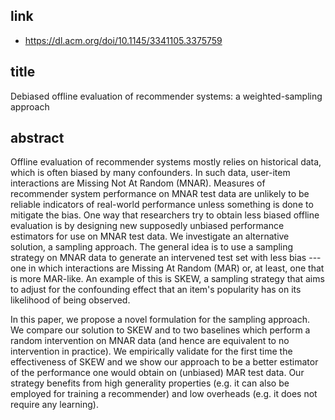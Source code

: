## link

- https://dl.acm.org/doi/10.1145/3341105.3375759

## title

Debiased offline evaluation of recommender systems: a weighted-sampling approach

## abstract

Offline evaluation of recommender systems mostly relies on historical data, which is often biased by many confounders. In such data, user-item interactions are Missing Not At Random (MNAR). Measures of recommender system performance on MNAR test data are unlikely to be reliable indicators of real-world performance unless something is done to mitigate the bias. One way that researchers try to obtain less biased offline evaluation is by designing new supposedly unbiased performance estimators for use on MNAR test data. We investigate an alternative solution, a sampling approach. The general idea is to use a sampling strategy on MNAR data to generate an intervened test set with less bias --- one in which interactions are Missing At Random (MAR) or, at least, one that is more MAR-like. An example of this is SKEW, a sampling strategy that aims to adjust for the confounding effect that an item's popularity has on its likelihood of being observed.

In this paper, we propose a novel formulation for the sampling approach. We compare our solution to SKEW and to two baselines which perform a random intervention on MNAR data (and hence are equivalent to no intervention in practice). We empirically validate for the first time the effectiveness of SKEW and we show our approach to be a better estimator of the performance one would obtain on (unbiased) MAR test data. Our strategy benefits from high generality properties (e.g. it can also be employed for training a recommender) and low overheads (e.g. it does not require any learning).

